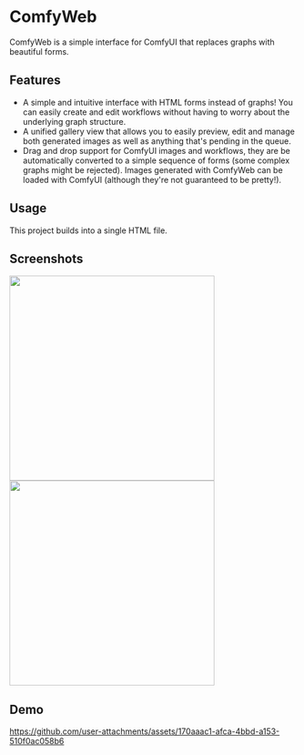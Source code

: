 # ComfyWeb
ComfyWeb is a simple interface for ComfyUI that replaces graphs with beautiful forms.

## Features
- A simple and intuitive interface with HTML forms instead of graphs! You can easily create and
  edit workflows without having to worry about the underlying graph structure.
- A unified gallery view that allows you to easily preview, edit and manage both generated images as
  well as anything that's pending in the queue.
- Drag and drop support for ComfyUI images and workflows, they are be automatically converted
  to a simple sequence of forms (some complex graphs might be rejected). Images generated
  with ComfyWeb can be loaded with ComfyUI (although they're not guaranteed to be pretty!).

## Usage
This project builds into a single HTML file.

## Screenshots
<img src="https://github.com/user-attachments/assets/a3331675-8639-4b16-84c8-15ff0a098ce0" width="360px"/>
<img src="https://github.com/user-attachments/assets/3e3269ba-ebee-4326-9fdb-a01d1f8cc288" width="360px"/>

## Demo
https://github.com/user-attachments/assets/170aaac1-afca-4bbd-a153-510f0ac058b6
